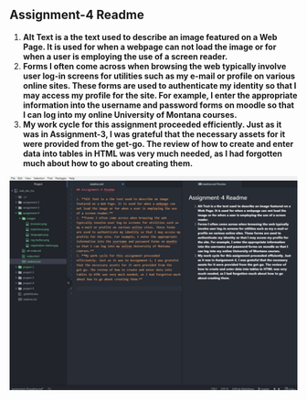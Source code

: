 ## Assignment-4 Readme

1. **Alt Text is a the text used to describe an image featured on a Web Page. It is used for when a webpage can not load the image or for when a user is employing the use of a screen reader.**
2. **Forms I often come across when browsing the web typically involve user log-in screens for utilities such as my e-mail or profile on various online sites. These forms are used to authenticate my identity so that I may access my profile for the site. For example, I enter the appropriate information into the username and password forms on moodle so that I can log into my online University of Montana courses.**
3. **My work cycle for this assignment proceeded efficiently. Just as it was in Assignment-3, I was grateful that the necessary assets for it were provided from the get-go. The review of how to create and enter data into tables in HTML was very much needed, as I had forgotten much about how to go about creating them.**

![image of workspace](./images/a4screen.JPG)

